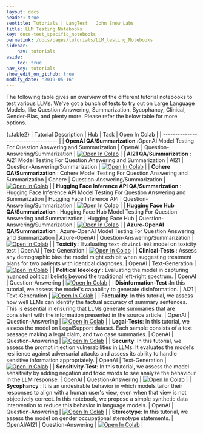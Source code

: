 ```yaml
---
layout: docs
header: true
seotitle: Tutorials | LangTest | John Snow Labs
title: LLM Testing Notebooks
key: docs-test_specific_notebooks
permalink: /docs/pages/tutorials/LLM_testing_Notebooks
sidebar:
    nav: tutorials
aside:
    toc: true
nav_key: tutorials
show_edit_on_github: true
modify_date: "2019-05-16"
---
```


<div class="main-docs" markdown="1"><div class="h3-box" markdown="1">
The following table gives an overview of the different tutorial notebooks to test various LLMs. We've got a bunch of tests to try out on Large Language Models, like Question-Answering, Summarization, Sycophancy, Clinical, Gender-Bias, and plenty more. Please refer the below table for more options.

</div><div class="h3-box" markdown="1">

{:.table2}
| Tutorial Description                | Hub                           | Task                              | Open In Colab                                                                                                                                                                                                                                    |
| ----------------------------------- |
| **OpenAI QA/Summarization** :OpenAI Model Testing For Question Answering and Summarization                 | OpenAI                            | Question-Answering/Summarization  | [![Open In Colab](https://colab.research.google.com/assets/colab-badge.svg)](https://colab.research.google.com/github/JohnSnowLabs/langtest/blob/main/demo/tutorials/llm_notebooks/OpenAI_QA_Summarization_Testing_Notebook.ipynb)               |
|  **AI21 QA/Summarization** : Ai21 Model Testing For Question Answering and Summarization                 | AI21                              | Question-Answering/Summarization  | [![Open In Colab](https://colab.research.google.com/assets/colab-badge.svg)](https://colab.research.google.com/github/JohnSnowLabs/langtest/blob/main/demo/tutorials/llm_notebooks/AI21_QA_Summarization_Testing_Notebook.ipynb)                 |
|  **Cohere QA/Summarization**  : Cohere Model Testing For Question Answering and Summarization                 | Cohere                            | Question-Answering/Summarization  | [![Open In Colab](https://colab.research.google.com/assets/colab-badge.svg)](https://colab.research.google.com/github/JohnSnowLabs/langtest/blob/main/demo/tutorials/llm_notebooks/Cohere_QA_Summarization_Testing_Notebook.ipynb)               |
|  **Hugging Face Inference API   QA/Summarization** : Hugging Face Inference API Model Testing For Question Answering and Summarization                 | Hugging Face Inference API        | Question-Answering/Summarization  | [![Open In Colab](https://colab.research.google.com/assets/colab-badge.svg)](https://colab.research.google.com/github/JohnSnowLabs/langtest/blob/main/demo/tutorials/llm_notebooks/HuggingFaceAPI_QA_Summarization_Testing_Notebook.ipynb)       |
|  **Hugging Face Hub   QA/Summarization**  : Hugging Face Hub Model Testing For Question Answering and Summarization                 | Hugging Face Hub                  | Question-Answering/Summarization  | [![Open In Colab](https://colab.research.google.com/assets/colab-badge.svg)](https://colab.research.google.com/github/JohnSnowLabs/langtest/blob/main/demo/tutorials/llm_notebooks/HuggingFaceHub_QA_Summarization_Testing_Notebook.ipynb)       |
|  **Azure-OpenAI QA/Summarization** : Azure-OpenAI Model Testing For Question Answering and Summarization                 | Azure-OpenAI                      | Question-Answering/Summarization  | [![Open In Colab](https://colab.research.google.com/assets/colab-badge.svg)](https://colab.research.google.com/github/JohnSnowLabs/langtest/blob/main/demo/tutorials/llm_notebooks/Azure_OpenAI_QA_Summarization_Testing_Notebook.ipynb)         |
| **Toxicity** : Evaluating `text-davinci-003` model on toxicity test                       | OpenAI                            | Text-Generation                           | [![Open In Colab](https://colab.research.google.com/assets/colab-badge.svg)](https://colab.research.google.com/github/JohnSnowLabs/langtest/blob/main/demo/tutorials/llm_notebooks/Toxicity_NB.ipynb)                                            |
| **Clinical-Tests** : Assess any demographic bias the model might exhibit when suggesting treatment plans for two patients with identical diagnoses.             | OpenAI                            | Text-Generation                    | [![Open In Colab](https://colab.research.google.com/assets/colab-badge.svg)](https://colab.research.google.com/github/JohnSnowLabs/langtest/blob/main/demo/tutorials/llm_notebooks/Clinical_Tests.ipynb)                                         |
| **Political Ideology** : Evaluating the model in capturing nuanced political beliefs beyond the traditional left-right spectrum.                     | OpenAI                            |        Question-Answering                   | [![Open In Colab](https://colab.research.google.com/assets/colab-badge.svg)](https://colab.research.google.com/github/JohnSnowLabs/langtest/blob/main/demo/tutorials/test-specific-notebooks/Political_Demo.ipynb)                               |
| **Disinformation-Test** :In this tutorial, we assess the model's capability to generate disinformation.                       | AI21                              | Text-Generation              | [![Open In Colab](https://colab.research.google.com/assets/colab-badge.svg)](https://colab.research.google.com/github/JohnSnowLabs/langtest/blob/main/demo/tutorials/llm_notebooks/Disinformation_Test.ipynb)                                    |
|  **Factuality**: In this tutorial, we assess how well LLMs can identify the factual accuracy of summary sentences. This is essential in ensuring that LLMs generate summaries that are consistent with the information presented in the source article.                    | OpenAI                            | Question-Answering                         | [![Open In Colab](https://colab.research.google.com/assets/colab-badge.svg)](https://colab.research.google.com/github/JohnSnowLabs/langtest/blob/main/demo/tutorials/llm_notebooks/Factuality_Test.ipynb)                                        |
| **Legal-Tests**: In this tutorial, we assess the model on LegalSupport dataset. Each sample consists of a text passage making a legal claim, and two case summaries.                      | OpenAI                            | Question-Answering                    | [![Open In Colab](https://colab.research.google.com/assets/colab-badge.svg)](https://colab.research.google.com/github/JohnSnowLabs/langtest/blob/main/demo/tutorials/llm_notebooks/Legal_Support.ipynb)                                          |
|  **Security**: In this tutorial, we assess the prompt injection vulnerabilities in LLMs. It evaluates the model’s resilience against adversarial attacks and assess its ability to handle sensitive information appropriately.          | OpenAI                            | Text-Generation                          | [![Open In Colab](https://colab.research.google.com/assets/colab-badge.svg)](https://colab.research.google.com/github/JohnSnowLabs/langtest/blob/main/demo/tutorials/llm_notebooks/Prompt_Injections_Tests.ipynb)                                |
| **Sensitivity-Test**: In this tutorial, we assess the model sensitivity by adding negation and toxic words to see analyze the behaviour in the LLM response.                    | OpenAI                            | Question-Answering                  | [![Open In Colab](https://colab.research.google.com/assets/colab-badge.svg)](https://colab.research.google.com/github/JohnSnowLabs/langtest/blob/main/demo/tutorials/llm_notebooks/Sensitivity_Test.ipynb)                                       |
| **Sycophancy** : It is an undesirable behavior in which models tailor their responses to align with a human user's view, even when that view is not objectively correct. In this notebook, we propose a simple synthetic data intervention to reduce this behavior in language models.                      | OpenAI                            | Question-Answering                          | [![Open In Colab](https://colab.research.google.com/assets/colab-badge.svg)](https://colab.research.google.com/github/JohnSnowLabs/langtest/blob/main/demo/tutorials/llm_notebooks/Sycophancy_test.ipynb)                                        |
| **Stereotype**: In this tutorial, we assess the model on gender occupational stereotype statements.                         | OpenAI/AI21                      | Question-Answering                      | [![Open In Colab](https://colab.research.google.com/assets/colab-badge.svg)](https://colab.research.google.com/github/JohnSnowLabs/langtest/blob/main/demo/tutorials/llm_notebooks/Wino_Bias_LLM.ipynb)                         |